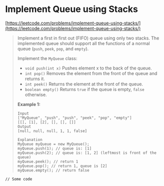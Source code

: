 # Implement Queue using Stacks

[https://leetcode.com/problems/implement-queue-using-stacks/](https://leetcode.com/problems/implement-queue-using-stacks/)

> Implement a first in first out (FIFO) queue using only two stacks. The implemented queue should support all the functions of a normal queue (`push`, `peek`, `pop`, and `empty`).
>
> Implement the `MyQueue` class:
>
> * `void push(int x)` Pushes element x to the back of the queue.
> * `int pop()` Removes the element from the front of the queue and returns it.
> * `int peek()` Returns the element at the front of the queue.
> * `boolean empty()` Returns `true` if the queue is empty, `false` otherwise.
>
> **Example 1:**
>
> ```
> Input
> ["MyQueue", "push", "push", "peek", "pop", "empty"]
> [[], [1], [2], [], [], []]
> Output
> [null, null, null, 1, 1, false]
>
> Explanation
> MyQueue myQueue = new MyQueue();
> myQueue.push(1); // queue is: [1]
> myQueue.push(2); // queue is: [1, 2] (leftmost is front of the queue)
> myQueue.peek(); // return 1
> myQueue.pop(); // return 1, queue is [2]
> myQueue.empty(); // return false
> ```

```
// Some code
```
